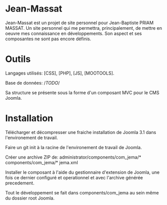 Jean-Massat
===========

Jean-Massat est un projet de site personnel pour Jean-Baptiste PRIAM MASSAT.
Un site personnel qui me permettra, principalement, de mettre en oeuvre mes connaissance en développements. Son aspect et ses composantes ne sont pas encore définis.

Outils
===========
Langages utilisés: [CSS], [PHP], [JS], [MOOTOOLS].

Base de données: /*TODO*/

Sa structure se présente sous la forme d'un composant MVC pour le CMS Joomla.

Installation
===========
Télécharger et décompresser une fraiche installation de Joomla 3.1 dans l'environement de travail.

Faire un git init à la racine de l'environement de travail de Joomla.

Créer une archive ZIP de:
administrator/components/com_jema/*
components/com_jema/*
jema.xml

Installer le composant à l'aide du gestionnaire d'extension de Joomla, une fois ce dernier configuré et operationnel et avec l'archive générée precedement.

Tout le développement se fait dans components/com_jema au sein même du dossier root Joomla.
